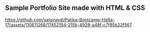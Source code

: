 ## Sample Portfolio Site made with HTML & CSS

https://github.com/salginerdi/Patika-Bootcamp-Hafta-17/assets/110611268/17452194-215b-4928-a48f-c7f85b22f567

